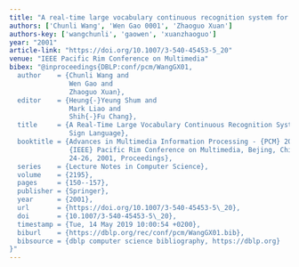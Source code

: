 ```yaml
---
title: "A real-time large vocabulary continuous recognition system for chinese sign language"
authors: ['Chunli Wang', 'Wen Gao 0001', 'Zhaoguo Xuan']
authors-key: ['wangchunli', 'gaowen', 'xuanzhaoguo']
year: "2001"
article-link: "https://doi.org/10.1007/3-540-45453-5_20"
venue: "IEEE Pacific Rim Conference on Multimedia"
bibex: "@inproceedings{DBLP:conf/pcm/WangGX01,
  author    = {Chunli Wang and
               Wen Gao and
               Zhaoguo Xuan},
  editor    = {Heung{-}Yeung Shum and
               Mark Liao and
               Shih{-}Fu Chang},
  title     = {A Real-Time Large Vocabulary Continuous Recognition System for Chinese
               Sign Language},
  booktitle = {Advances in Multimedia Information Processing - {PCM} 2001, Second
               {IEEE} Pacific Rim Conference on Multimedia, Bejing, China, October
               24-26, 2001, Proceedings},
  series    = {Lecture Notes in Computer Science},
  volume    = {2195},
  pages     = {150--157},
  publisher = {Springer},
  year      = {2001},
  url       = {https://doi.org/10.1007/3-540-45453-5\_20},
  doi       = {10.1007/3-540-45453-5\_20},
  timestamp = {Tue, 14 May 2019 10:00:54 +0200},
  biburl    = {https://dblp.org/rec/conf/pcm/WangGX01.bib},
  bibsource = {dblp computer science bibliography, https://dblp.org}
}"
---
```

